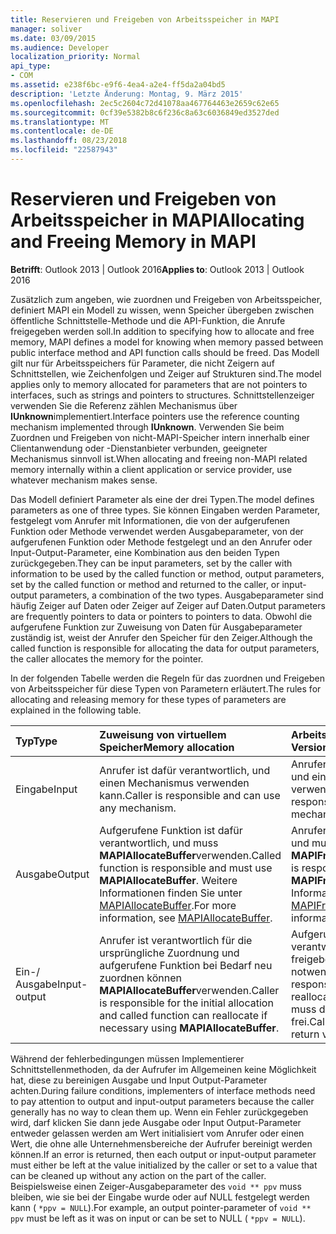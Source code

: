 ```yaml
---
title: Reservieren und Freigeben von Arbeitsspeicher in MAPI
manager: soliver
ms.date: 03/09/2015
ms.audience: Developer
localization_priority: Normal
api_type:
- COM
ms.assetid: e238f6bc-e9f6-4ea4-a2e4-ff5da2a04bd5
description: 'Letzte Änderung: Montag, 9. März 2015'
ms.openlocfilehash: 2ec5c2604c72d41078aa467764463e2659c62e65
ms.sourcegitcommit: 0cf39e5382b8c6f236c8a63c6036849ed3527ded
ms.translationtype: MT
ms.contentlocale: de-DE
ms.lasthandoff: 08/23/2018
ms.locfileid: "22587943"
---
```

# <a name="allocating-and-freeing-memory-in-mapi"></a><span data-ttu-id="23700-103">Reservieren und Freigeben von Arbeitsspeicher in MAPI</span><span class="sxs-lookup"><span data-stu-id="23700-103">Allocating and Freeing Memory in MAPI</span></span>

  
  
<span data-ttu-id="23700-104">**Betrifft**: Outlook 2013 | Outlook 2016</span><span class="sxs-lookup"><span data-stu-id="23700-104">**Applies to**: Outlook 2013 | Outlook 2016</span></span> 
  
<span data-ttu-id="23700-105">Zusätzlich zum angeben, wie zuordnen und Freigeben von Arbeitsspeicher, definiert MAPI ein Modell zu wissen, wenn Speicher übergeben zwischen öffentliche Schnittstelle-Methode und die API-Funktion, die Anrufe freigegeben werden soll.</span><span class="sxs-lookup"><span data-stu-id="23700-105">In addition to specifying how to allocate and free memory, MAPI defines a model for knowing when memory passed between public interface method and API function calls should be freed.</span></span> <span data-ttu-id="23700-106">Das Modell gilt nur für Arbeitsspeichers für Parameter, die nicht Zeigern auf Schnittstellen, wie Zeichenfolgen und Zeiger auf Strukturen sind.</span><span class="sxs-lookup"><span data-stu-id="23700-106">The model applies only to memory allocated for parameters that are not pointers to interfaces, such as strings and pointers to structures.</span></span> <span data-ttu-id="23700-107">Schnittstellenzeiger verwenden Sie die Referenz zählen Mechanismus über **IUnknown**implementiert.</span><span class="sxs-lookup"><span data-stu-id="23700-107">Interface pointers use the reference counting mechanism implemented through **IUnknown**.</span></span> <span data-ttu-id="23700-108">Verwenden Sie beim Zuordnen und Freigeben von nicht-MAPI-Speicher intern innerhalb einer Clientanwendung oder -Dienstanbieter verbunden, geeigneter Mechanismus sinnvoll ist.</span><span class="sxs-lookup"><span data-stu-id="23700-108">When allocating and freeing non-MAPI related memory internally within a client application or service provider, use whatever mechanism makes sense.</span></span> 
  
<span data-ttu-id="23700-109">Das Modell definiert Parameter als eine der drei Typen.</span><span class="sxs-lookup"><span data-stu-id="23700-109">The model defines parameters as one of three types.</span></span> <span data-ttu-id="23700-110">Sie können Eingaben werden Parameter, festgelegt vom Anrufer mit Informationen, die von der aufgerufenen Funktion oder Methode verwendet werden Ausgabeparameter, von der aufgerufenen Funktion oder Methode festgelegt und an den Anrufer oder Input-Output-Parameter, eine Kombination aus den beiden Typen zurückgegeben.</span><span class="sxs-lookup"><span data-stu-id="23700-110">They can be input parameters, set by the caller with information to be used by the called function or method, output parameters, set by the called function or method and returned to the caller, or input-output parameters, a combination of the two types.</span></span> <span data-ttu-id="23700-111">Ausgabeparameter sind häufig Zeiger auf Daten oder Zeiger auf Zeiger auf Daten.</span><span class="sxs-lookup"><span data-stu-id="23700-111">Output parameters are frequently pointers to data or pointers to pointers to data.</span></span> <span data-ttu-id="23700-112">Obwohl die aufgerufene Funktion zur Zuweisung von Daten für Ausgabeparameter zuständig ist, weist der Anrufer den Speicher für den Zeiger.</span><span class="sxs-lookup"><span data-stu-id="23700-112">Although the called function is responsible for allocating the data for output parameters, the caller allocates the memory for the pointer.</span></span> 
  
<span data-ttu-id="23700-113">In der folgenden Tabelle werden die Regeln für das zuordnen und Freigeben von Arbeitsspeicher für diese Typen von Parametern erläutert.</span><span class="sxs-lookup"><span data-stu-id="23700-113">The rules for allocating and releasing memory for these types of parameters are explained in the following table.</span></span>
  
|<span data-ttu-id="23700-114">**Typ**</span><span class="sxs-lookup"><span data-stu-id="23700-114">**Type**</span></span>|<span data-ttu-id="23700-115">**Zuweisung von virtuellem Speicher**</span><span class="sxs-lookup"><span data-stu-id="23700-115">**Memory allocation**</span></span>|<span data-ttu-id="23700-116">**Arbeitsspeicher-Version**</span><span class="sxs-lookup"><span data-stu-id="23700-116">**Memory release**</span></span>|
|:-----|:-----|:-----|
|<span data-ttu-id="23700-117">Eingabe</span><span class="sxs-lookup"><span data-stu-id="23700-117">Input</span></span>  <br/> |<span data-ttu-id="23700-118">Anrufer ist dafür verantwortlich, und einen Mechanismus verwenden kann.</span><span class="sxs-lookup"><span data-stu-id="23700-118">Caller is responsible and can use any mechanism.</span></span>  <br/> |<span data-ttu-id="23700-119">Anrufer ist dafür verantwortlich, und einen Mechanismus verwenden kann.</span><span class="sxs-lookup"><span data-stu-id="23700-119">Caller is responsible and can use any mechanism.</span></span>  <br/> |
|<span data-ttu-id="23700-120">Ausgabe</span><span class="sxs-lookup"><span data-stu-id="23700-120">Output</span></span>  <br/> |<span data-ttu-id="23700-121">Aufgerufene Funktion ist dafür verantwortlich, und muss **MAPIAllocateBuffer**verwenden.</span><span class="sxs-lookup"><span data-stu-id="23700-121">Called function is responsible and must use **MAPIAllocateBuffer**.</span></span> <span data-ttu-id="23700-122">Weitere Informationen finden Sie unter [MAPIAllocateBuffer](mapiallocatebuffer.md).</span><span class="sxs-lookup"><span data-stu-id="23700-122">For more information, see [MAPIAllocateBuffer](mapiallocatebuffer.md).</span></span>  <br/> |<span data-ttu-id="23700-123">Anrufer ist dafür verantwortlich, und muss **MAPIFreeBuffer**verwenden.</span><span class="sxs-lookup"><span data-stu-id="23700-123">Caller is responsible and must use **MAPIFreeBuffer**.</span></span> <span data-ttu-id="23700-124">Weitere Informationen finden Sie unter [MAPIFreeBuffer](mapifreebuffer.md).</span><span class="sxs-lookup"><span data-stu-id="23700-124">For more information, see [MAPIFreeBuffer](mapifreebuffer.md).</span></span>  <br/> |
|<span data-ttu-id="23700-125">Ein-/ Ausgabe</span><span class="sxs-lookup"><span data-stu-id="23700-125">Input-output</span></span>  <br/> |<span data-ttu-id="23700-126">Anrufer ist verantwortlich für die ursprüngliche Zuordnung und aufgerufene Funktion bei Bedarf neu zuordnen können **MAPIAllocateBuffer**verwenden.</span><span class="sxs-lookup"><span data-stu-id="23700-126">Caller is responsible for the initial allocation and called function can reallocate if necessary using **MAPIAllocateBuffer**.</span></span>  <br/> |<span data-ttu-id="23700-127">Aufgerufene Funktion ist verantwortlich für die anfängliche freigeben, wenn Neubelegung notwendig wird.</span><span class="sxs-lookup"><span data-stu-id="23700-127">Called function is responsible for initial freeing if reallocation is necessary.</span></span> <span data-ttu-id="23700-128">Anrufer muss den letzten Rückgabewert frei.</span><span class="sxs-lookup"><span data-stu-id="23700-128">Caller must free the final return value.</span></span>  <br/> |
   
<span data-ttu-id="23700-129">Während der fehlerbedingungen müssen Implementierer Schnittstellenmethoden, da der Aufrufer im Allgemeinen keine Möglichkeit hat, diese zu bereinigen Ausgabe und Input Output-Parameter achten.</span><span class="sxs-lookup"><span data-stu-id="23700-129">During failure conditions, implementers of interface methods need to pay attention to output and input-output parameters because the caller generally has no way to clean them up.</span></span> <span data-ttu-id="23700-130">Wenn ein Fehler zurückgegeben wird, darf klicken Sie dann jede Ausgabe oder Input Output-Parameter entweder gelassen werden am Wert initialisiert vom Anrufer oder einen Wert, die ohne alle Unternehmensbereiche der Aufrufer bereinigt werden können.</span><span class="sxs-lookup"><span data-stu-id="23700-130">If an error is returned, then each output or input-output parameter must either be left at the value initialized by the caller or set to a value that can be cleaned up without any action on the part of the caller.</span></span> <span data-ttu-id="23700-131">Beispielsweise einen Zeiger-Ausgabeparameter des `void ** ppv` muss bleiben, wie sie bei der Eingabe wurde oder auf NULL festgelegt werden kann ( `*ppv = NULL`).</span><span class="sxs-lookup"><span data-stu-id="23700-131">For example, an output pointer-parameter of  `void ** ppv` must be left as it was on input or can be set to NULL (  `*ppv = NULL`).</span></span>
  


